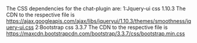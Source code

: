 The CSS dependencies for the chat-plugin are:
1:Jquery-ui css 1.10.3 The CDN to the respective file is https://ajax.googleapis.com/ajax/libs/jqueryui/1.10.3/themes/smoothness/jquery-ui.css
2:Bootstrap css 3.3.7 The CDN to the respective file is https://maxcdn.bootstrapcdn.com/bootstrap/3.3.7/css/bootstrap.min.css